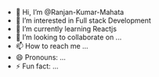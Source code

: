 - 👋 Hi, I’m @Ranjan-Kumar-Mahata
- 👀 I’m interested in Full stack Development 
- 🌱 I’m currently learning Reactjs 
- 💞️ I’m looking to collaborate on ...
- 📫 How to reach me ...
- 😄 Pronouns: ...
- ⚡ Fun fact: ...

<!---
Ranjan-Mahata/Ranjan-Mahata is a ✨ special ✨ repository because its `README.md` (this file) appears on your GitHub profile.
You can click the Preview link to take a look at your changes.
--->
